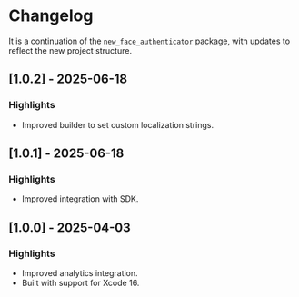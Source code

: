 # Changelog

It is a continuation of the [`new_face_authenticator`](https://pub.dev/packages/new_face_authenticator) package, with updates to reflect the new project structure.

## [1.0.2] - 2025-06-18

### Highlights

- Improved builder to set custom localization strings.

## [1.0.1] - 2025-06-18

### Highlights

- Improved integration with SDK.

## [1.0.0] - 2025-04-03

### Highlights

- Improved analytics integration.
- Built with support for Xcode 16.